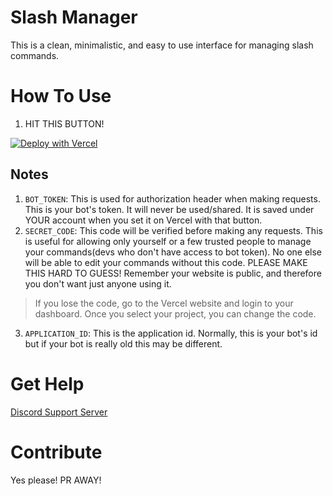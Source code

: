 # Slash Manager

This is a clean, minimalistic, and easy to use interface for managing slash commands.

# How To Use

1. HIT THIS BUTTON!

[![Deploy with Vercel](https://vercel.com/button)](https://vercel.com/new/git/external?repository-url=https%3A%2F%2Fgithub.com%2FSkillz4Killz%2Fslash-manager&env=APPLICATION_ID,BOT_TOKEN,SECRET_CODE)

## Notes

1.  `BOT_TOKEN`: This is used for authorization header when making requests. This is your bot's token. It will never be used/shared. It is saved under YOUR account when you set it on Vercel with that button.
2.  `SECRET_CODE`: This code will be verified before making any requests. This is useful for allowing only yourself or a few trusted people to manage your commands(devs who don't have access to bot token). No one else will be able to edit your commands without this code. PLEASE MAKE THIS HARD TO GUESS! Remember your website is public, and therefore you don't want just anyone using it.

> If you lose the code, go to the Vercel website and login to your dashboard. Once you select your project, you can change the code.


3.  `APPLICATION_ID`: This is the application id. Normally, this is your bot's id but if your bot is really old this may be different.

# Get Help

[Discord Support Server](https://discord.gg/5vBgXk3UcZ)

# Contribute

Yes please! PR AWAY!

